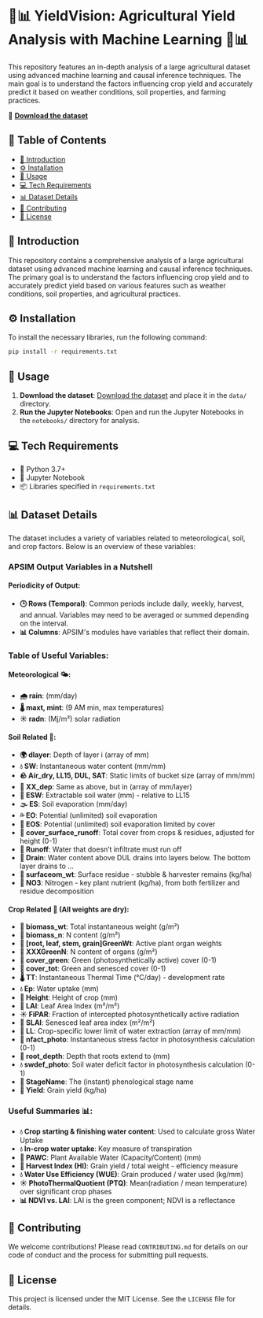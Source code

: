 # 🌾📊 YieldVision: Agricultural Yield Analysis with Machine Learning 🌾📊

This repository features an in-depth analysis of a large agricultural dataset using advanced machine learning and causal inference techniques. The main goal is to understand the factors influencing crop yield and accurately predict it based on weather conditions, soil properties, and farming practices.

🔗 **[Download the dataset](https://drive.google.com/drive/folders/1FuE-idAFkLtRukpDCAA9N1TZ-fxwo-EX?usp=drive_link)**

## 📑 Table of Contents
- [📜 Introduction](##📜Introduction)
- [⚙️ Installation](#installation)
- [🚀 Usage](#usage)
- [💻 Tech Requirements](#tech-requirements)
- [📊 Dataset Details](#dataset-details)
- [🤝 Contributing](#contributing)
- [📄 License](#license)

## 📜 Introduction
This repository contains a comprehensive analysis of a large agricultural dataset using advanced machine learning and causal inference techniques. The primary goal is to understand the factors influencing crop yield and to accurately predict yield based on various features such as weather conditions, soil properties, and agricultural practices.

## ⚙️ Installation
To install the necessary libraries, run the following command:

```sh
pip install -r requirements.txt
```

## 🚀 Usage
1. **Download the dataset**: [Download the dataset](https://drive.google.com/drive/folders/1FuE-idAFkLtRukpDCAA9N1TZ-fxwo-EX?usp=drive_link) and place it in the `data/` directory.
2. **Run the Jupyter Notebooks**: Open and run the Jupyter Notebooks in the `notebooks/` directory for analysis.

## 💻 Tech Requirements
- 🐍 Python 3.7+
- 📓 Jupyter Notebook
- 📦 Libraries specified in `requirements.txt`

## 📊 Dataset Details
The dataset includes a variety of variables related to meteorological, soil, and crop factors. Below is an overview of these variables:

### APSIM Output Variables in a Nutshell

#### Periodicity of Output:
- **🕒 Rows (Temporal)**: Common periods include daily, weekly, harvest, and annual. Variables may need to be averaged or summed depending on the interval.
- **📊 Columns**: APSIM's modules have variables that reflect their domain.

### Table of Useful Variables:

#### Meteorological 🌤️:
- **🌧️ rain**: (mm/day)
- **🌡️ maxt, mint**: (9 AM min, max temperatures)
- **☀️ radn**: (Mj/m²) solar radiation

#### Soil Related 🌱:
- **🌍 dlayer**: Depth of layer i (array of mm)
- **💧 SW**: Instantaneous water content (mm/mm)
- **🪨 Air_dry, LL15, DUL, SAT**: Static limits of bucket size (array of mm/mm)
- **🌿 XX_dep**: Same as above, but in (array of mm/layer)
- **🌾 ESW**: Extractable soil water (mm) - relative to LL15
- **🌫️ ES**: Soil evaporation (mm/day)
- **💦 EO**: Potential (unlimited) soil evaporation
- **💨 EOS**: Potential (unlimited) soil evaporation limited by cover
- **🌳 cover_surface_runoff**: Total cover from crops & residues, adjusted for height (0-1)
- **🚰 Runoff**: Water that doesn’t infiltrate must run off
- **🌊 Drain**: Water content above DUL drains into layers below. The bottom layer drains to ...
- **🍂 surfaceom_wt**: Surface residue - stubble & harvester remains (kg/ha)
- **🧪 NO3**: Nitrogen - key plant nutrient (kg/ha), from both fertilizer and residue decomposition

#### Crop Related 🌾 (All weights are dry):
- **🌿 biomass_wt**: Total instantaneous weight (g/m²)
- **🥬 biomass_n**: N content (g/m²)
- **🍃 [root, leaf, stem, grain]GreenWt**: Active plant organ weights
- **🌾 XXXGreenN**: N content of organs (g/m²)
- **🌿 cover_green**: Green (photosynthetically active) cover (0-1)
- **🍂 cover_tot**: Green and senesced cover (0-1)
- **🌡️ TT**: Instantaneous Thermal Time (°C/day) - development rate
- **💧 Ep**: Water uptake (mm)
- **🌱 Height**: Height of crop (mm)
- **🍃 LAI**: Leaf Area Index (m²/m²)
- **☀️ FiPAR**: Fraction of intercepted photosynthetically active radiation
- **🍂 SLAI**: Senesced leaf area index (m²/m²)
- **🌱 LL**: Crop-specific lower limit of water extraction (array of mm/mm)
- **🌿 nfact_photo**: Instantaneous stress factor in photosynthesis calculation (0-1)
- **🌱 root_depth**: Depth that roots extend to (mm)
- **💧 swdef_photo**: Soil water deficit factor in photosynthesis calculation (0-1)
- **📅 StageName**: The (instant) phenological stage name
- **🌾 Yield**: Grain yield (kg/ha)

### Useful Summaries 📊:
- **💧 Crop starting & finishing water content**: Used to calculate gross Water Uptake
- **💧 In-crop water uptake**: Key measure of transpiration
- **🌱 PAWC**: Plant Available Water (Capacity/Content) (mm)
- **🌾 Harvest Index (HI)**: Grain yield / total weight - efficiency measure
- **💧 Water Use Efficiency (WUE)**: Grain produced / water used (kg/mm)
- **☀️ PhotoThermalQuotient (PTQ)**: Mean(radiation / mean temperature) over significant crop phases
- **📊 NDVI vs. LAI**: LAI is the green component; NDVI is a reflectance

## 🤝 Contributing
We welcome contributions! Please read `CONTRIBUTING.md` for details on our code of conduct and the process for submitting pull requests.

## 📄 License
This project is licensed under the MIT License. See the `LICENSE` file for details.
